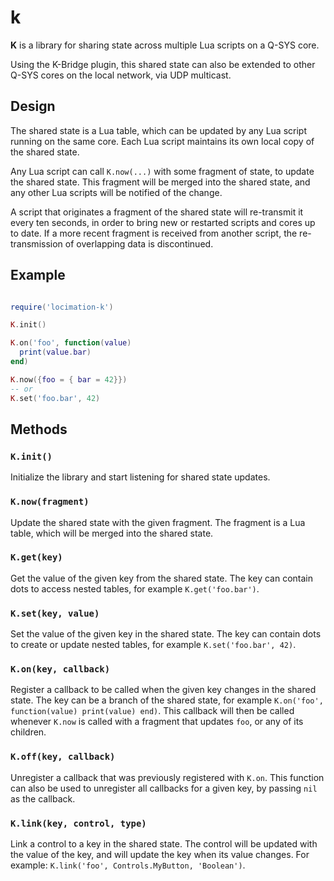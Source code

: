 # k

**K** is a library for sharing state across multiple Lua scripts on a Q-SYS core.

Using the K-Bridge plugin, this shared state can also be extended to other Q-SYS cores on the local network, via UDP multicast.

## Design
The shared state is a Lua table, which can be updated by any Lua script running on the same core.
Each Lua script maintains its own local copy of the shared state.

Any Lua script can call `K.now(...)` with some fragment of state, to update the shared state.
This fragment will be merged into the shared state, and any other Lua scripts will be notified of the change.

A script that originates a fragment of the shared state will re-transmit it every ten seconds, in order to bring new or restarted scripts and cores up to date. If a more recent fragment is received from another script, the re-transmission of overlapping data is discontinued.

## Example

```lua

require('locimation-k')

K.init()

K.on('foo', function(value)
  print(value.bar)
end)

K.now({foo = { bar = 42}})
-- or
K.set('foo.bar', 42)

```

## Methods

### `K.init()`
Initialize the library and start listening for shared state updates.

### `K.now(fragment)`
Update the shared state with the given fragment.
The fragment is a Lua table, which will be merged into the shared state.

### `K.get(key)`
Get the value of the given key from the shared state.
The key can contain dots to access nested tables, for example `K.get('foo.bar')`.

### `K.set(key, value)`
Set the value of the given key in the shared state.
The key can contain dots to create or update nested tables, for example `K.set('foo.bar', 42)`.

### `K.on(key, callback)`
Register a callback to be called when the given key changes in the shared state.
The key can be a branch of the shared state, for example `K.on('foo', function(value) print(value) end)`.
This callback will then be called whenever `K.now` is called with a fragment that updates `foo`, or any of its children.

### `K.off(key, callback)`
Unregister a callback that was previously registered with `K.on`.
This function can also be used to unregister all callbacks for a given key, by passing `nil` as the callback.

### `K.link(key, control, type)`
Link a control to a key in the shared state.
The control will be updated with the value of the key, and will update the key when its value changes.
For example: `K.link('foo', Controls.MyButton, 'Boolean')`.
